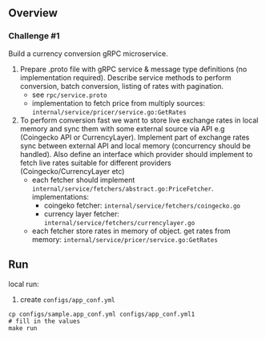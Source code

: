 ## Overview
### Challenge #1 
Build a currency conversion gRPC microservice.
1. Prepare .proto file with gRPC service & message type definitions (no implementation
   required). Describe service methods to perform conversion, batch conversion, listing
   of rates with pagination.
   * see `rpc/service.proto`
   * implementation to fetch price from multiply sources: `internal/service/pricer/service.go:GetRates`
2. To perform conversion fast we want to store live exchange rates in local memory and
   sync them with some external source via API e.g (Coingecko API or CurrencyLayer).
   Implement part of exchange rates sync between external API and local memory
   (concurrency should be handled). Also define an interface which provider should
   implement to fetch live rates suitable for different providers
   (Coingecko/CurrencyLayer etc)
   * each fetcher should implement `internal/service/fetchers/abstract.go:PriceFetcher`. implementations:
     * coingeko fetcher: `internal/service/fetchers/coingecko.go`
     * currency layer fetcher: `internal/service/fetchers/currencylayer.go`
   * each fetcher store rates in memory of object. get rates from memory: `internal/service/pricer/service.go:GetRates`

## Run
local run:
1. create `configs/app_conf.yml`
```shell
cp configs/sample.app_conf.yml configs/app_conf.yml1
# fill in the values
make run
```
